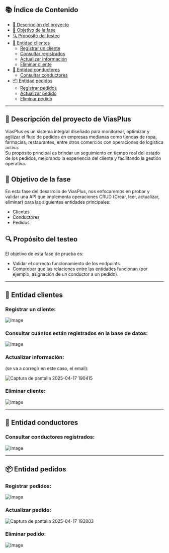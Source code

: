 
## 📚 Índice de Contenido

- [📌 Descripción del proyecto](#-descripción-del-proyecto-de-viasplus)
- [🎯 Objetivo de la fase](#-objetivo-de-la-fase)
- [🔍 Propósito del testeo](#-propósito-del-testeo)
- [👤 Entidad clientes](#-entidad-clientes)
  - [Registrar un cliente](#registrar-un-cliente)
  - [Consultar registrados](#consultar-cuantos-están-registrados-en-la-base-de-datos)
  - [Actualizar información](#actualizar-información)
  - [Eliminar cliente](#eliminar-cliente)
- [🚚 Entidad conductores](#-entidad-conductores)
  - [Consultar conductores](#consultar-conductores-registrados)
- [📦 Entidad pedidos](#-entidad-pedidos)
  - [Registrar pedidos](#registrar-pedidos)
  - [Actualizar pedido](#actualizar-pedido)
  - [Eliminar pedido](#eliminar-pedido)
---

## 📌 Descripción del proyecto de ViasPlus

ViasPlus es un sistema integral diseñado para monitorear, optimizar y agilizar el flujo de pedidos en empresas medianas como tiendas de ropa, farmacias, restaurantes, entre otros comercios con operaciones de logística activa.  
Su propósito principal es brindar un seguimiento en tiempo real del estado de los pedidos, mejorando la experiencia del cliente y facilitando la gestión operativa.

## 🎯 Objetivo de la fase

En esta fase del desarrollo de ViasPlus, nos enfocaremos en probar y validar una API que implementa operaciones CRUD (Crear, leer, actualizar, eliminar) para las siguientes entidades principales:

- Clientes
- Conductores
- Pedidos

## 🔍 Propósito del testeo

El objetivo de esta fase de prueba es:

- Validar el correcto funcionamiento de los endpoints.
- Comprobar que las relaciones entre las entidades funcionan (por ejemplo, asignación de un conductor a un pedido).

---

## 👤 Entidad clientes

### Registrar un cliente:

![Image](https://github.com/user-attachments/assets/5be73ee2-e43a-4e8a-8e4d-0f91c22aad0d)

### Consultar cuántos están registrados en la base de datos:

![Image](https://github.com/user-attachments/assets/b653db2a-db15-46fd-920d-c8951f02b5eb)

### Actualizar información:

(se va a corregir en este caso, el email):

![Captura de pantalla 2025-04-17 190415](https://github.com/user-attachments/assets/1b962629-2a1d-4758-80a5-b694bbe71ad2)

### Eliminar cliente:

![Image](https://github.com/user-attachments/assets/5195491b-b220-4140-ab2a-e56f4325b7de)

---

## 🚚 Entidad conductores

### Consultar conductores registrados:

![Image](https://github.com/user-attachments/assets/46226818-d357-492e-9063-85d90eb99b54)

---

## 📦 Entidad pedidos

### Registrar pedidos:

![Image](https://github.com/user-attachments/assets/641d9831-8de7-4f62-9d45-90101c269daf)

### Actualizar pedido:

![Captura de pantalla 2025-04-17 193803](https://github.com/user-attachments/assets/62d12067-41a4-4f23-b860-dec89a75e81d)

### Eliminar pedido:

![Image](https://github.com/user-attachments/assets/73347b02-53d8-4f9b-a795-03c48e2ac411)
